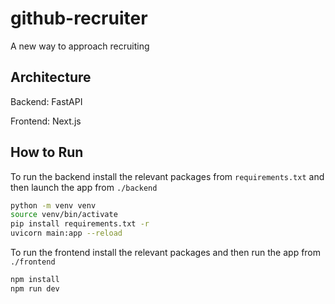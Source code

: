 # github-recruiter
A new way to approach recruiting

## Architecture 
Backend: FastAPI

Frontend: Next.js

## How to Run
To run the backend install the relevant packages from `requirements.txt` and then launch the app from `./backend`

```bash
python -m venv venv
source venv/bin/activate
pip install requirements.txt -r
uvicorn main:app --reload
```

To run the frontend install the relevant packages and then run the app from `./frontend`
```bash
npm install
npm run dev
```
